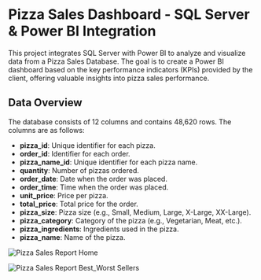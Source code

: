 # Pizza Sales Dashboard - SQL Server & Power BI Integration

This project integrates SQL Server with Power BI to analyze and visualize data from a Pizza Sales Database. The goal is to create a Power BI dashboard based on the key performance indicators (KPIs) provided by the client, offering valuable insights into pizza sales performance.

## Data Overview
The database consists of 12 columns and contains 48,620 rows. The columns are as follows:
- **pizza_id**: Unique identifier for each pizza.
- **order_id**: Identifier for each order.
- **pizza_name_id**: Unique identifier for each pizza name.
- **quantity**: Number of pizzas ordered.
- **order_date**: Date when the order was placed.
- **order_time**: Time when the order was placed.
- **unit_price**: Price per pizza.
- **total_price**: Total price for the order.
- **pizza_size**: Pizza size (e.g., Small, Medium, Large, X-Large, XX-Large).
- **pizza_category**: Category of the pizza (e.g., Vegetarian, Meat, etc.).
- **pizza_ingredients**: Ingredients used in the pizza.
- **pizza_name**: Name of the pizza.
  
![Pizza Sales Report Home](https://github.com/user-attachments/assets/2f2d1c47-7d70-4822-96a2-3a5155009545)

![Pizza Sales Report Best_Worst Sellers](https://github.com/user-attachments/assets/bd248bdc-32b5-46cc-84a0-ca8a67e92eba)
